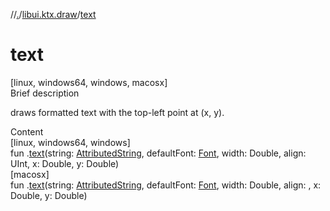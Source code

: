 //[.](../index.md)/[libui.ktx.draw](index.md)/[text](text.md)



# text  
[linux, windows64, windows, macosx]  
Brief description  


draws formatted text with the top-left point at (x, y).

  
  
  
Content  
[linux, windows64, windows]  
fun <ERROR CLASS>.[text](text.md)(string: [AttributedString](-attributed-string/index.md), defaultFont: [Font](-font/index.md), width: Double, align: UInt, x: Double, y: Double)  
[macosx]  
fun <ERROR CLASS>.[text](text.md)(string: [AttributedString](-attributed-string/index.md), defaultFont: [Font](-font/index.md), width: Double, align: <ERROR CLASS>, x: Double, y: Double)  



